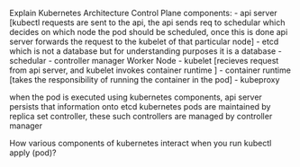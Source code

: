 Explain Kubernetes Architecture 
Control Plane components:
    - api server [kubectl requests are sent to the api, the api sends req to schedular which decides on which node the pod should be scheduled, once this is done api server forwards the request to the kubelet of that particular node]
    - etcd which is not a database but for understanding purposes it is a database
    - schedular 
    - controller manager
Worker Node
    - kubelet [recieves request from api server, and kubelet invokes container runtime ]
    - container runtime [takes the responsibility of running the container in the pod]
    - kubeproxy 

when the pod is executed using kubernetes components, api server persists that information onto etcd 
kubernetes pods are maintained by replica set controller, these such controllers are managed by controller manager

How various components of kubernetes interact when you run kubectl apply (pod)?